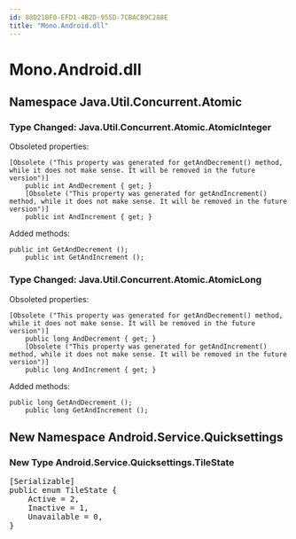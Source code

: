 ```yaml
---
id: 88D21BF0-EFD1-4B2D-955D-7CBACB9C288E
title: "Mono.Android.dll"
---
```


# Mono.Android.dll

## Namespace Java.Util.Concurrent.Atomic

### Type Changed: Java.Util.Concurrent.Atomic.AtomicInteger

Obsoleted properties:

```
[Obsolete ("This property was generated for getAndDecrement() method, while it does not make sense. It will be removed in the future version")]
	public int AndDecrement { get; }
	[Obsolete ("This property was generated for getAndIncrement() method, while it does not make sense. It will be removed in the future version")]
	public int AndIncrement { get; }
```

Added methods:

```
public int GetAndDecrement ();
	public int GetAndIncrement ();
```





### Type Changed: Java.Util.Concurrent.Atomic.AtomicLong

Obsoleted properties:

```
[Obsolete ("This property was generated for getAndDecrement() method, while it does not make sense. It will be removed in the future version")]
	public long AndDecrement { get; }
	[Obsolete ("This property was generated for getAndIncrement() method, while it does not make sense. It will be removed in the future version")]
	public long AndIncrement { get; }
```

Added methods:

```
public long GetAndDecrement ();
	public long GetAndIncrement ();
```







## New Namespace Android.Service.Quicksettings

### New Type Android.Service.Quicksettings.TileState

<pre class='added' data-is-non-breaking="">
[Serializable]
public enum TileState {
	<span class='added added-field ' data-is-non-breaking="">Active = 2,</span>
	<span class='added added-field ' data-is-non-breaking="">Inactive = 1,</span>
	<span class='added added-field ' data-is-non-breaking="">Unavailable = 0,</span>
}
</pre>
